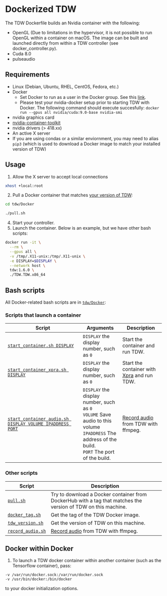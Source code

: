 # Dockerized TDW

The TDW Dockerfile builds an Nvidia container with the following:

- OpenGL (Due to limitations in the hypervisor, it is not possible to run OpenGL within a container on macOS. The image can be built and launched directly from within a TDW controller (see docker_controller.py).
- Cuda 8.0
- pulseaudio

## Requirements

* Linux (Debian, Ubuntu, RHEL, CentOS, Fedora, etc.)
* Docker
	* Set Docker to run as a user in the Docker group. See this [link](https://www.digitalocean.com/community/tutorials/how-to-install-and-use-docker-on-ubuntu-16-04).
	* Please test your nvidia-docker setup prior to starting TDW with Docker. The following command should execute succesfully: `docker run --gpus all nvidia/cuda:9.0-base nvidia-smi`
* nvidia graphics card
* [nvidia-container-toolkit](https://github.com/NVIDIA/nvidia-docker)
* nvidia drivers (> 418.xx)
* An active X server
* If you are using condas or a similar enviornment, you may need to alias `pip3` (which is used to download a Docker image to match your installed version of TDW)

## Usage

1. Allow the X server to accept local connections

```bash
xhost +local:root
```

2. Pull a Docker container that matches [your version of TDW](../python/tdw.md):

```bash
cd tdw/Docker
```


```bash
./pull.sh
```

4. Start your controller.
5. Launch the container. Below is an example, but we have other bash scripts:

```bash
docker run -it \
  --rm \
  --gpus all \
  -v /tmp/.X11-unix:/tmp/.X11-unix \
  -e DISPLAY=$DISPLAY \
  --network host \
  tdw:1.6.0 \
  ./TDW.TDW.x86_64
```

## Bash scripts

All Docker-related bash scripts are in [`tdw/Docker`](https://github.com/threedworld-mit/tdw/tree/master/Docker):

### Scripts that launch a container

| Script                                                       | Arguments                                                    | Description                                                  |
| ------------------------------------------------------------ | ------------------------------------------------------------ | ------------------------------------------------------------ |
| [`start_container.sh DISPLAY`](https://github.com/threedworld-mit/tdw/tree/master/Docker/start_container.sh) | `DISPLAY` the display number, such as `0`                    | Start the container and run TDW.                             |
| [`start_container_xpra.sh DISPLAY`](https://github.com/threedworld-mit/tdw/tree/master/Docker/start_container_xpra.sh) | `DISPLAY` the display number, such as `0`                    | Start the container with [Xpra](../misc_frontend/xpra.md) and run TDW. |
| [`start_container_audio.sh DISPLAY VOLUME IPADDRESS PORT`](https://github.com/threedworld-mit/tdw/tree/master/Docker/start_container_audio.sh) | `DISPLAY` the display number, such as `0`<br>`VOLUME` Save audio to this volume<br>`IPADDRESS` The address of the build.<br>`PORT` The port of the build. | [Record audio](../misc_frontend/video.md) from TDW with ffmpeg. |

### Other scripts

| Script                                                       | Description                                                  |
| ------------------------------------------------------------ | ------------------------------------------------------------ |
| [`pull.sh`](https://github.com/threedworld-mit/tdw/tree/master/Docker/pull.sh) | Try to download a Docker container from DockerHub with a tag that matches the version of TDW on this machine. |
| [`docker_tag.sh`](https://github.com/threedworld-mit/tdw/tree/master/Docker/docker_tag.sh) | Get the tag of the TDW Docker image.                         |
| [`tdw_version.sh`](https://github.com/threedworld-mit/tdw/tree/master/Docker/tdw_version.sh) | Get the version of TDW on this machine.                      |
| [`record_audio.sh`](https://github.com/threedworld-mit/tdw/tree/master/Docker/record_audio.sh) | [Record audio](../misc_frontend/video.md) from TDW with ffmpeg. |


## Docker within Docker

1. To launch a TDW docker container within another container (such as the Tensorflow container), pass:
```
-v /var/run/docker.sock:/var/run/docker.sock
-v /usr/bin/docker:/bin/docker
```
to your docker initialization options. 
